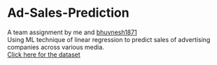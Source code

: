 # Ad-Sales-Prediction  

A team assignment by me and [bhuvnesh1871](https://github.com/bhuvnesh1871)  
Using ML technique of linear regression to predict sales of advertising companies across various media.  
[Click here for the dataset](https://www.kaggle.com/datasets/harrimansaragih/dummy-advertising-and-sales-data)
